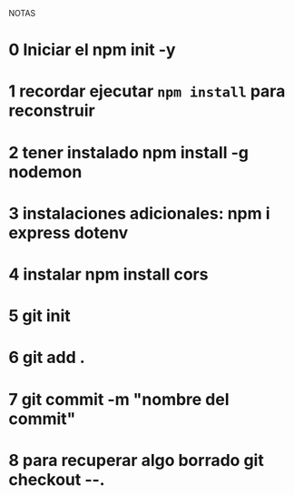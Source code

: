 NOTAS
# 0 Iniciar el npm init -y

# 1 recordar ejecutar ```npm install``` para reconstruir

# 2 tener instalado npm install -g nodemon

# 3 instalaciones adicionales: npm i express dotenv

# 4 instalar npm install cors

# 5 git init
# 6 git add .
# 7 git commit -m "nombre del commit"
# 8 para recuperar algo borrado git checkout --.